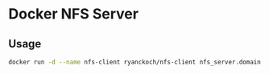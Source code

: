 Docker NFS Server
================

Usage
----
```bash
docker run -d --name nfs-client ryanckoch/nfs-client nfs_server.domain.com:/path/on/nfs/server:/path/on/client
``` 

